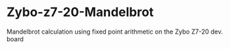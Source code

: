 # Zybo-z7-20-Mandelbrot
Mandelbrot calculation using fixed point arithmetic on the Zybo Z7-20 dev. board
